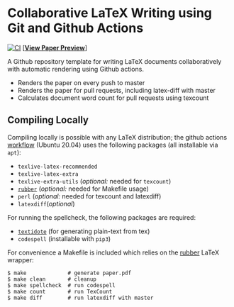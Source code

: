 # Collaborative LaTeX Writing using Git and Github Actions

[![CI](https://github.com/vanderhe/latex-github-collab/actions/workflows/CI.yml/badge.svg)](https://github.com/vanderhe/latex-github-collab/actions/workflows/CI.yml) [[__View Paper Preview__](https://github.com/vanderhe/latex-github-collab/blob/previews/master/paper.pdf)]

A Github repository template for writing LaTeX documents collaboratively with automatic rendering using Github actions.

- Renders the paper on every push to master
- Renders the paper for pull requests, including latex-diff with master
- Calculates document word count for pull requests using texcount

## Compiling Locally

Compiling locally is possible with any LaTeX distribution; the github actions [workflow](https://github.com/vanderhe/latex-github-collab/blob/master/.github/workflows/CI.yml) (Ubuntu 20.04) uses the following packages (all installable via `apt`):

- `texlive-latex-recommended`
- `texlive-latex-extra`
- `texlive-extra-utils` (_optional:_ needed for `texcount`)
- [`rubber`](https://gitlab.com/latex-rubber/rubber/) (_optional:_ needed for Makefile usage)
- `perl` (_optional:_ needed for texcount and latexdiff)
- `latexdiff`(_optional_)

For running the spellcheck, the following packages are required:

- [`textidote`](https://github.com/sylvainhalle/textidote/releases/tag/v0.8.2) (for generating plain-text from tex)
- `codespell` (installable with `pip3`)

For convenience a Makefile is included which relies on the [rubber](https://gitlab.com/latex-rubber/rubber/) LaTeX wrapper:

```
$ make             # generate paper.pdf
$ make clean       # cleanup
$ make spellcheck  # run codespell
$ make count       # run TexCount
$ make diff        # run latexdiff with master
```

